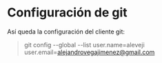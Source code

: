 # Configuración de git
Así queda la configuración del cliente git:
> git config --global --list
> user.name=aleveji
> user.email=alejandrovegajimenez@gmail.com
